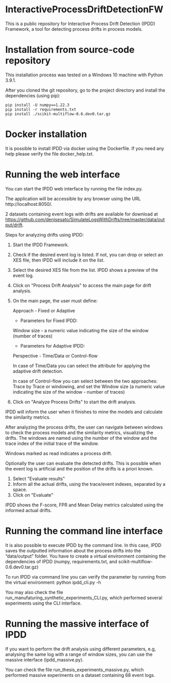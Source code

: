 # InteractiveProcessDriftDetectionFW
This is a public repository for Interactive Process Drift Detection (IPDD) Framework, a tool for detecting process drifts in process models. 

# Installation from source-code repository
This installation process was tested on a Windows 10 machine with Python 3.9.1. 

After you cloned the git repository, go to the project directory and install the dependencies (using pip):

	pip install -U numpy==1.22.3
	pip install -r requirements.txt
	pip install ./scikit-multiflow-0.6.dev0.tar.gz

# Docker installation
It is possible to install IPDD via docker using the Dockerfile. If you need any help please verify the file docker_help.txt. 

# Running the web interface
You can start the IPDD web interface by running the file index.py.

The application will be accessible by any browser using the URL http://localhost:8050/.

2 datasets containing event logs with drifts are available for download at https://github.com/denisesato/SimulateLogsWithDrifts/tree/master/data/output/drift. 

Steps for analyzing drifts using IPDD:

1) Start the IPDD Framework. 
 
2) Check if the desired event log is listed. If not, you can drop or select an XES file, then IPDD will include it on the list.

3) Select the desired XES file from the list. IPDD shows a preview of the event log. 

4) Click on "Process Drift Analysis" to access the main page for drift analysis.

5) On the main page, the user must define:

	Approach - Fixed or Adaptive 
   
   	- Parameters for Fixed IPDD:
   	
	Window size - a numeric value indicating the size of the window (number of traces)
   
   	- Parameters for Adaptive IPDD:
   	
	Perspective - Time/Data or Control-flow
   
   	In case of Time/Data you can select the attribute for applying the adaptive drift detection.
   
   	In case of Control-flow you can select between the two approaches: Trace by Trace or windowing, and set the Window size (a numeric value indicating the size of the window - number of traces)

6) Click on "Analyze Process Drifts" to start the drift analysis. 

IPDD will inform the user when it finishes to mine the models and calculate the similarity metrics.

After analyzing the process drifts, the user can navigate between windows to check the process models and the similarity metrics, visualizing the drifts. The windows are named using the number of the window and the trace index of the initial trace of the window.

Windows marked as read indicates a process drift. 

Optionally the user can evaluate the detected drifts. This is possible when the event log is artificial and the position of the drifts is a priori known.

1) Select "Evaluate results"
2) Inform all the actual drifts, using the trace/event indexes, separated by a space.
3) Click on "Evaluate"

IPDD shows the F-score, FPR and Mean Delay metrics calculated using the informed actual drifts. 

# Running the command line interface

It is also possible to execute IPDD by the command line. In this case, IPDD saves the outputted information about the process drifts into the “data/output” folder. You have to create a virtual environment containing the dependencies of IPDD (numpy, requirements.txt, and scikit-multiflow-0.6.dev0.tar.gz)

To run IPDD via command line you can verify the parameter by running from the virtual environment: 
python ipdd_cli.py -h

You may also check the file run_manufaturing_synthetic_experiments_CLI.py, which performed several experiments using the CLI interface.

# Running the massive interface of IPDD 

If you want to perform the drift analysis using different parameters, e.g, analysing the same log with a range of window sizes, you can use the massive interface (ipdd_massive.py). 

You can check the file run_thesis_experiments_massive.py, which performed massive experiments on a dataset containing 68 event logs.
